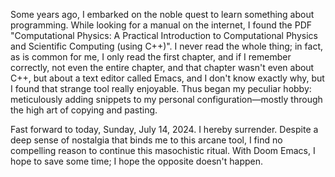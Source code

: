 Some years ago, I embarked on the noble quest to learn something about programming. While looking for a manual on the internet, I found the PDF "Computational Physics: A Practical Introduction to Computational Physics and Scientific Computing (using C++)". 
I never read the whole thing; in fact, as is common for me, I only read the first chapter, and if I remember correctly, not even the entire chapter, and that chapter wasn't even about C++, but about a text editor called Emacs, and I don't know exactly why, but I found that strange tool really enjoyable.
Thus began my peculiar hobby: meticulously adding snippets to my personal configuration—mostly through the high art of copying and pasting.

Fast forward to today, Sunday, July 14, 2024. I hereby surrender. 
Despite a deep sense of nostalgia that binds me to this arcane tool, I find no compelling reason to continue this masochistic ritual. 
With Doom Emacs, I hope to save some time; I hope the opposite doesn't happen.

